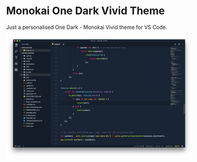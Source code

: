 # Monokai One Dark Vivid Theme

Just a personalised One Dark - Monokai Vivid theme for VS Code.

![Screenshot](https://raw.githubusercontent.com/AshPowell/monokai-one-dark-vivid/master/screenshot.png)
